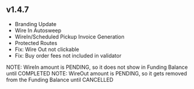 ## v1.4.7
- Branding Update
- Wire In Autosweep
- WireIn/Scheduled Pickup Invoice Generation
- Protected Routes
- Fix: Wire Out not clickable
- Fix: Buy order fees not included in validator

NOTE: WireIn amount is PENDING, so it does not show in Funding Balance until COMPLETED
NOTE: WireOut amount is PENDING, so it gets removed from the Funding Balance until CANCELLED
